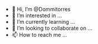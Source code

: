 - 👋 Hi, I’m @Dommitorres
- 👀 I’m interested in ...
- 🌱 I’m currently learning ...
- 💞️ I’m looking to collaborate on ...
- 📫 How to reach me ...

<!---
Dommitorres/Dommitorres is a ✨ special ✨ repository because its `README.md` (this file) appears on your GitHub profile.
You can click the Preview link to take a look at your changes.
--->
